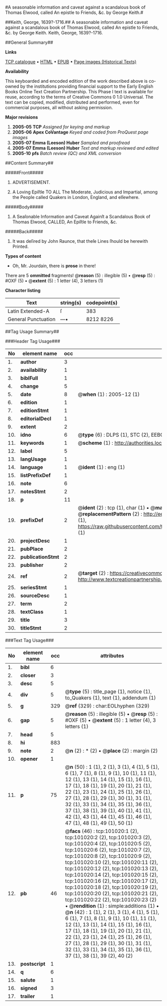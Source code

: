 #A seasonable information and caveat against a scandalous book of Thomas Elwood, called An epistle to Friends, &c. by George Keith.#

##Keith, George, 1639?-1716.##
A seasonable information and caveat against a scandalous book of Thomas Elwood, called An epistle to Friends, &c. by George Keith.
Keith, George, 1639?-1716.

##General Summary##

**Links**

[TCP catalogue](http://www.ota.ox.ac.uk/tcp/)  • 
[HTML](http://tei.it.ox.ac.uk/tcp/Texts-HTML/free/A47/A47172.html)  • 
[EPUB](http://tei.it.ox.ac.uk/tcp/Texts-EPUB/free/A47/A47172.epub) • 
[Page images (Historical Texts)](https://data.historicaltexts.jisc.ac.uk/view?pubId=eebo-13653694e&pageId=eebo-13653694e-101020-1)

**Availability**

This keyboarded and encoded edition of the
	       work described above is co-owned by the institutions
	       providing financial support to the Early English Books
	       Online Text Creation Partnership. This Phase I text is
	       available for reuse, according to the terms of Creative
	       Commons 0 1.0 Universal. The text can be copied,
	       modified, distributed and performed, even for
	       commercial purposes, all without asking permission.

**Major revisions**

1. __2005-05__ __TCP__ *Assigned for keying and markup*
1. __2005-06__ __Apex CoVantage__ *Keyed and coded from ProQuest page images*
1. __2005-07__ __Emma (Leeson) Huber__ *Sampled and proofread*
1. __2005-07__ __Emma (Leeson) Huber__ *Text and markup reviewed and edited*
1. __2005-10__ __pfs__ *Batch review (QC) and XML conversion*

##Content Summary##

#####Front#####

1. ADVERTISEMENT.

1. A Loving Epiſtle TO ALL The Moderate, Judicious and Impartial, among the People called Quakers in London, England, and elſewhere.

#####Body#####

1. A Seaſonable Information and Caveat Againſt a Scandalous Book of Thomas Elwood, CALLED, An Epiſtle to Friends, &c.

#####Back#####

1. It was deſired by John Raunce, that theſe Lines ſhould be herewith Printed.

**Types of content**

  * Oh, Mr. Jourdain, there is **prose** in there!

There are 5 **ommitted** fragments! 
 @__reason__ (5) : illegible (5)  •  @__resp__ (5) : #OXF (5)  •  @__extent__ (5) : 1 letter (4), 3 letters (1)

**Character listing**


|Text|string(s)|codepoint(s)|
|---|---|---|
|Latin Extended-A|ſ|383|
|General Punctuation|—•|8212 8226|

##Tag Usage Summary##

###Header Tag Usage###

|No|element name|occ|attributes|
|---|---|---|---|
|1.|__author__|3||
|2.|__availability__|1||
|3.|__biblFull__|1||
|4.|__change__|5||
|5.|__date__|8| @__when__ (1) : 2005-12 (1)|
|6.|__edition__|1||
|7.|__editionStmt__|1||
|8.|__editorialDecl__|1||
|9.|__extent__|2||
|10.|__idno__|6| @__type__ (6) : DLPS (1), STC (2), EEBO-CITATION (1), OCLC (1), VID (1)|
|11.|__keywords__|1| @__scheme__ (1) : http://authorities.loc.gov/ (1)|
|12.|__label__|5||
|13.|__langUsage__|1||
|14.|__language__|1| @__ident__ (1) : eng (1)|
|15.|__listPrefixDef__|1||
|16.|__note__|6||
|17.|__notesStmt__|2||
|18.|__p__|11||
|19.|__prefixDef__|2| @__ident__ (2) : tcp (1), char (1)  •  @__matchPattern__ (2) : ([0-9\-]+):([0-9IVX]+) (1), (.+) (1)  •  @__replacementPattern__ (2) : http://eebo.chadwyck.com/downloadtiff?vid=$1&page=$2 (1), https://raw.githubusercontent.com/textcreationpartnership/Texts/master/tcpchars.xml#$1 (1)|
|20.|__projectDesc__|1||
|21.|__pubPlace__|2||
|22.|__publicationStmt__|2||
|23.|__publisher__|2||
|24.|__ref__|2| @__target__ (2) : https://creativecommons.org/publicdomain/zero/1.0/ (1), http://www.textcreationpartnership.org/docs/. (1)|
|25.|__seriesStmt__|1||
|26.|__sourceDesc__|1||
|27.|__term__|2||
|28.|__textClass__|1||
|29.|__title__|3||
|30.|__titleStmt__|2||


###Text Tag Usage###

|No|element name|occ|attributes|
|---|---|---|---|
|1.|__bibl__|6||
|2.|__closer__|3||
|3.|__desc__|5||
|4.|__div__|5| @__type__ (5) : title_page (1), notice (1), to_Quakers (1), text (1), addendum (1)|
|5.|__g__|329| @__ref__ (329) : char:EOLhyphen (329)|
|6.|__gap__|5| @__reason__ (5) : illegible (5)  •  @__resp__ (5) : #OXF (5)  •  @__extent__ (5) : 1 letter (4), 3 letters (1)|
|7.|__head__|5||
|8.|__hi__|883||
|9.|__note__|2| @__n__ (2) : * (2)  •  @__place__ (2) : margin (2)|
|10.|__opener__|1||
|11.|__p__|75| @__n__ (50) : 1 (1), 2 (1), 3 (1), 4 (1), 5 (1), 6 (1), 7 (1), 8 (1), 9 (1), 10 (1), 11 (1), 12 (1), 13 (1), 14 (1), 15 (1), 16 (1), 17 (1), 18 (1), 19 (1), 20 (1), 21 (1), 22 (1), 23 (1), 24 (1), 25 (1), 26 (1), 27 (1), 28 (1), 29 (1), 30 (1), 31 (1), 32 (1), 33 (1), 34 (1), 35 (1), 36 (1), 37 (1), 38 (1), 39 (1), 40 (1), 41 (1), 42 (1), 43 (1), 44 (1), 45 (1), 46 (1), 47 (1), 48 (1), 49 (1), 50 (1)|
|12.|__pb__|46| @__facs__ (46) : tcp:101020:1 (2), tcp:101020:2 (2), tcp:101020:3 (2), tcp:101020:4 (2), tcp:101020:5 (2), tcp:101020:6 (2), tcp:101020:7 (2), tcp:101020:8 (2), tcp:101020:9 (2), tcp:101020:10 (2), tcp:101020:11 (2), tcp:101020:12 (2), tcp:101020:13 (2), tcp:101020:14 (2), tcp:101020:15 (2), tcp:101020:16 (2), tcp:101020:17 (2), tcp:101020:18 (2), tcp:101020:19 (2), tcp:101020:20 (2), tcp:101020:21 (2), tcp:101020:22 (2), tcp:101020:23 (2)  •  @__rendition__ (1) : simple:additions (1)  •  @__n__ (42) : 1 (1), 2 (1), 3 (1), 4 (1), 5 (1), 6 (1), 7 (1), 8 (1), 9 (1), 10 (1), 11 (1), 12 (1), 13 (1), 14 (1), 15 (1), 16 (1), 17 (1), 18 (1), 19 (1), 20 (1), 21 (1), 22 (1), 23 (1), 24 (1), 25 (1), 26 (1), 27 (1), 28 (1), 29 (1), 30 (1), 31 (1), 32 (1), 33 (1), 34 (1), 35 (1), 36 (1), 37 (1), 38 (1), 39 (2), 40 (2)|
|13.|__postscript__|1||
|14.|__q__|6||
|15.|__salute__|1||
|16.|__signed__|3||
|17.|__trailer__|1||
